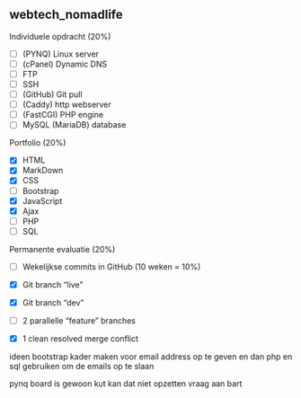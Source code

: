 ## webtech_nomadlife

Individuele opdracht (20%)

- [ ] (PYNQ) Linux server
- [ ] (cPanel) Dynamic DNS
- [ ] FTP
- [ ] SSH
- [ ] (GitHub) Git pull
- [ ] (Caddy) http webserver
- [ ] (FastCGI) PHP engine
- [ ] MySQL (MariaDB) database

Portfolio (20%)

- [x] HTML
- [x] MarkDown
- [x] CSS
- [ ] Bootstrap
- [x] JavaScript
- [x] Ajax
- [ ] PHP
- [ ] SQL

Permanente evaluatie (20%)

- [ ] Wekelijkse commits in GitHub (10 weken = 10%)
- [x] Git branch “live”
- [x] Git branch “dev”
- [ ] 2 parallelle “feature” branches
- [x] 1 clean resolved merge conflict


ideen 
bootstrap kader maken voor email address op te geven
en dan php en sql gebruiken om de emails op te slaan 

pynq board is gewoon kut kan dat niet opzetten vraag aan bart
